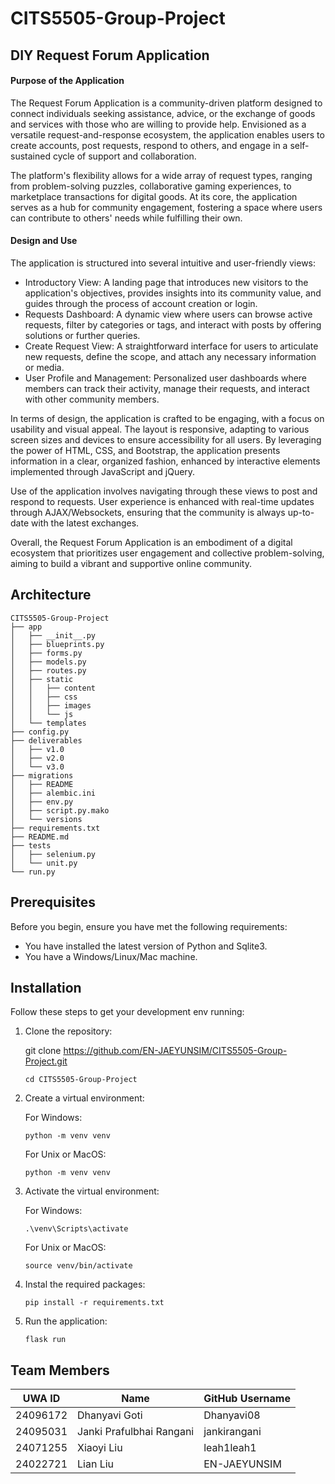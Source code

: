 # CITS5505-Group-Project 

## DIY Request Forum Application

#### Purpose of the Application
The Request Forum Application is a community-driven platform designed to connect individuals seeking assistance, advice, or the exchange of goods and services with those who are willing to provide help. Envisioned as a versatile request-and-response ecosystem, the application enables users to create accounts, post requests, respond to others, and engage in a self-sustained cycle of support and collaboration.

The platform's flexibility allows for a wide array of request types, ranging from problem-solving puzzles, collaborative gaming experiences, to marketplace transactions for digital goods. At its core, the application serves as a hub for community engagement, fostering a space where users can contribute to others' needs while fulfilling their own.

#### Design and Use
The application is structured into several intuitive and user-friendly views:

- Introductory View: A landing page that introduces new visitors to the application's objectives, provides insights into its community value, and guides through the process of account creation or login.
- Requests Dashboard: A dynamic view where users can browse active requests, filter by categories or tags, and interact with posts by offering solutions or further queries.
- Create Request View: A straightforward interface for users to articulate new requests, define the scope, and attach any necessary information or media.
- User Profile and Management: Personalized user dashboards where members can track their activity, manage their requests, and interact with other community members.

In terms of design, the application is crafted to be engaging, with a focus on usability and visual appeal. The layout is responsive, adapting to various screen sizes and devices to ensure accessibility for all users. By leveraging the power of HTML, CSS, and Bootstrap, the application presents information in a clear, organized fashion, enhanced by interactive elements implemented through JavaScript and jQuery.

Use of the application involves navigating through these views to post and respond to requests. User experience is enhanced with real-time updates through AJAX/Websockets, ensuring that the community is always up-to-date with the latest exchanges.

Overall, the Request Forum Application is an embodiment of a digital ecosystem that prioritizes user engagement and collective problem-solving, aiming to build a vibrant and supportive online community.

## Architecture 
```
CITS5505-Group-Project
├── app
│   ├── __init__.py
│   ├── blueprints.py
│   ├── forms.py
│   ├── models.py
│   ├── routes.py
│   ├── static
│   │   ├── content
│   │   ├── css
│   │   ├── images
│   │   └── js
│   └── templates
├── config.py
├── deliverables
│   ├── v1.0
│   ├── v2.0
│   └── v3.0
├── migrations
│   ├── README
│   ├── alembic.ini
│   ├── env.py
│   ├── script.py.mako
│   └── versions
├── requirements.txt
├── README.md
├── tests
│   ├── selenium.py
│   └── unit.py
└── run.py
```

## Prerequisites
Before you begin, ensure you have met the following requirements:
* You have installed the latest version of Python and Sqlite3.
* You have a Windows/Linux/Mac machine.

## Installation

Follow these steps to get your development env running:

1. Clone the repository:
  
   git clone https://github.com/EN-JAEYUNSIM/CITS5505-Group-Project.git
   
   ```
   cd CITS5505-Group-Project
   ```

2. Create a virtual environment:

   For Windows: 
   ```
   python -m venv venv
   ```

   For Unix or MacOS: 
   ```
   python -m venv venv
   ```

3. Activate the virtual environment:
   
   For Windows: 
   ```
   .\venv\Scripts\activate
   ```

   For Unix or MacOS: 
   ```
   source venv/bin/activate
   ```

4. Instal the required packages:
   
   ```
   pip install -r requirements.txt
   ```

5. Run the application:
   
   ```
   flask run
   ```

## Team Members

| UWA ID   |          Name            |    GitHub Username    |
|----------|--------------------------|-----------------------|
| 24096172 | Dhanyavi Goti            | Dhanyavi08            |
| 24095031 | Janki Prafulbhai Rangani | jankirangani          |
| 24071255 | Xiaoyi Liu               | leah1leah1            |
| 24022721 | Lian Liu                 | EN-JAEYUNSIM          |
